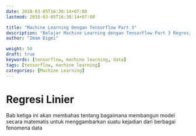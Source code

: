```yaml
---
date: 2018-03-05T16:30:14+07:00
lastmod: 2018-03-05T16:30:14+07:00

title: "Machine Learning Dengan Tensorflow Part 3"
description: "Belajar Machine Learning dengan TensorFlow Part 3 Regresi Linier"
author: "Imam Digmi"

weight: 50
draft: true
keywords: [tensorflow, machine learning, data]
tags: [tensorflow, machine learning]
categories: [Machine Learning]
---
```


# Regresi Linier
Bab ketiga ini akan membahas tentang bagaimana membangun model secara matematis untuk menggambarkan suatu kejadian dari berbagai fenomena data